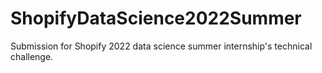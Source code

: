 # ShopifyDataScience2022Summer
Submission for Shopify 2022 data science summer internship's technical challenge. 
